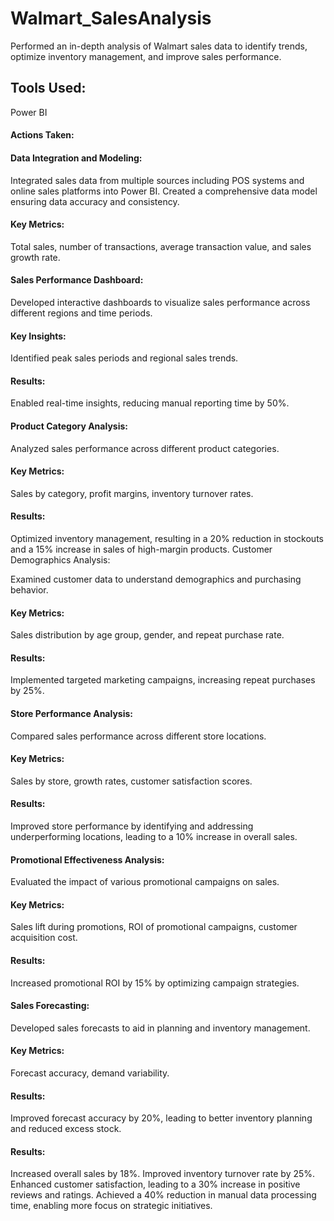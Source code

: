 # Walmart_SalesAnalysis
Performed an in-depth analysis of Walmart sales data to identify trends, optimize inventory management, and improve sales performance.
## Tools Used: 
Power BI

#### Actions Taken:

#### Data Integration and Modeling:

Integrated sales data from multiple sources including POS systems and online sales platforms into Power BI.
Created a comprehensive data model ensuring data accuracy and consistency.
#### Key Metrics: 
Total sales, number of transactions, average transaction value, and sales growth rate.
#### Sales Performance Dashboard:

Developed interactive dashboards to visualize sales performance across different regions and time periods.
#### Key Insights: 
Identified peak sales periods and regional sales trends.
#### Results: 
Enabled real-time insights, reducing manual reporting time by 50%.
#### Product Category Analysis:

Analyzed sales performance across different product categories.
#### Key Metrics: 
Sales by category, profit margins, inventory turnover rates.
#### Results: 
Optimized inventory management, resulting in a 20% reduction in stockouts and a 15% increase in sales of high-margin products.
Customer Demographics Analysis:

Examined customer data to understand demographics and purchasing behavior.
#### Key Metrics: 
Sales distribution by age group, gender, and repeat purchase rate.
#### Results: 
Implemented targeted marketing campaigns, increasing repeat purchases by 25%.
#### Store Performance Analysis:

Compared sales performance across different store locations.
#### Key Metrics: 
Sales by store, growth rates, customer satisfaction scores.
#### Results: 
Improved store performance by identifying and addressing underperforming locations, leading to a 10% increase in overall sales.
#### Promotional Effectiveness Analysis:

Evaluated the impact of various promotional campaigns on sales.
#### Key Metrics: 
Sales lift during promotions, ROI of promotional campaigns, customer acquisition cost.
#### Results: 
Increased promotional ROI by 15% by optimizing campaign strategies.
#### Sales Forecasting:

Developed sales forecasts to aid in planning and inventory management.
#### Key Metrics: 
Forecast accuracy, demand variability.
#### Results:
Improved forecast accuracy by 20%, leading to better inventory planning and reduced excess stock.
#### Results:

Increased overall sales by 18%.
Improved inventory turnover rate by 25%.
Enhanced customer satisfaction, leading to a 30% increase in positive reviews and ratings.
Achieved a 40% reduction in manual data processing time, enabling more focus on strategic initiatives.

